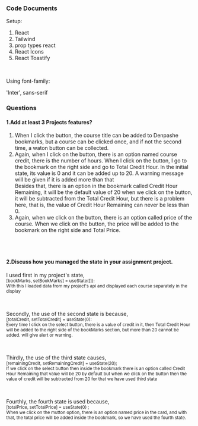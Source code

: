 <h3 className="text-3xl">Code Documents</h3>
<p className="text-lg font-semibold">Setup:</p>
<ol>
    <li>React</li>
    <li>Tailwind</li>
    <li>prop types react</li>
    <li>React Icons</li>
    <li>React Toastify</li>
</ol>
</br>
<p className="text-lg font-semibold">Using font-family:</p>
<p><span>'Inter', sans-serif</span></p>

<!-- Projects Questions -->
<h3 className="text-2xl">Questions</h3>
<h4 className="text-lg">1.Add at least 3 Projects features?</h4>
<ol>
    <li>When I click the button, the course title can be added to Denpashe bookmarks, but a course can be clicked once, and if not the second time, a waton button can be collected.</li>
    <li>Again, when I click on the button, there is an option named course credit, there is the number of hours. When I click on the button, I go to the bookmark on the right side and go to Total Credit Hour. In the initial state, its value is 0 and it can be added up to 20. A warning message will be given if it is added more than that </br> Besides that, there is an option in the bookmark called Credit Hour Remaining, it will be the default value of 20 when we click on the button, it will be subtracted from the Total Credit Hour, but there is a problem here, that is, the value of Credit Hour Remaining can never be less than 0.</li>
    <li>Again, when we click on the button, there is an option called price of the course. When we click on the button, the price will be added to the bookmark on the right side and Total Price.</li>
</ol> </br></br>

<h4 className="text-lg">2.Discuss how you managed the state in your assignment project.</h4>
<p>
    <span className="font-medium">I used first in my project's state,<span> 
    </br> 
    <small className="text-sm bg-slate-300">[bookMarks, setBookMarks] = useState([]):</small> </br> 
    <small className="text-sm">With this I loaded data from my project's api and displayed each course separately in the display</small>
</p></br>
<p>
    <span className="font-medium">Secondly, the use of the second state is because,<span>
    </br>
    <small className="text-sm bg-slate-300">[totalCredit, setTotalCredit] = useState(0):</small></br>
     <small className="text-sm">Every time I click on the select button, there is a value of credit in it, then Total Credit Hour will be added to the right side of the bookMarks section, but more than 20 cannot be added. will give alert or warning.</small>
</p></br>
<p>
    <span className="font-medium">Thirdly, the use of the third state causes,<span></br>
    <small className="text-sm bg-slate-300">[remainingCredit, setRemainingCredit] = useState(20);</small></br>
    <small className="text-sm">If we click on the select button then inside the bookmark there is an option called Credit Hour Remaining that value will be 20 by default but when we click on the button then the value of credit will be subtracted from 20 for that we have used third state</small>
</p></br>
<p>
    <span className="font-medium"><span>Fourthly, the fourth state is used because,</br>
    <small className="text-sm bg-slate-300">[totalPrice, setTotalPrice] = useState(0) ;</small></br>
    <small className="text-sm">When we click on the mutton option, there is an option named price in the card, and with that, the total price will be added inside the bookmark, so we have used the fourth state.</small>
</p>


